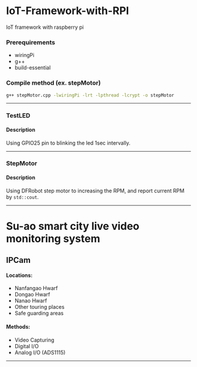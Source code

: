 # IoT-Framework-with-RPI
IoT framework with raspberry pi

### Prerequirements
- wiringPi
- g++
- build-essential
### Compile method (ex. stepMotor)
```bash
g++ stepMotor.cpp -lwiringPi -lrt -lpthread -lcrypt -o stepMotor
```
***
### TestLED
#### Description
Using GPIO25 pin to blinking the led 1sec intervally.
***
### StepMotor
#### Description
Using DFRobot step motor to increasing the RPM, and report current RPM by ```std::cout```.
***
# Su-ao smart city live video monitoring system
## IPCam
#### Locations:
- Nanfangao Hwarf
- Dongao Hwarf
- Nanao Hwarf
- Other touring places
- Safe guarding areas

#### Methods:
- Video Capturing
- Digital I/O
- Analog I/O (ADS1115)
***
